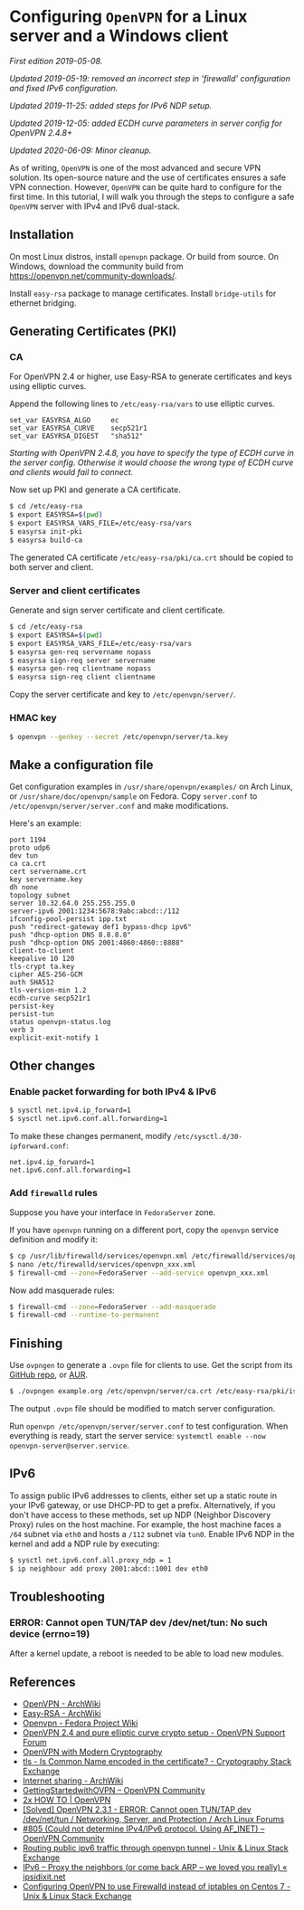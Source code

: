 # Configuring `OpenVPN` for a Linux server and a Windows client

*First edition 2019-05-08.*

*Updated 2019-05-19: removed an incorrect step in 'firewalld' configuration and fixed IPv6 configuration.*

*Updated 2019-11-25: added steps for IPv6 NDP setup.*

*Updated 2019-12-05: added ECDH curve parameters in server config for OpenVPN 2.4.8+*

*Updated 2020-06-09: Minor cleanup.*

As of writing, `OpenVPN` is one of the most advanced and secure VPN solution. Its open-source nature and the use of certificates ensures a safe VPN connection. However, `OpenVPN` can be quite hard to configure for the first time. In this tutorial, I will walk you through the steps to configure a safe `OpenVPN` server with IPv4 and IPv6 dual-stack.

## Installation
On most Linux distros, install `openvpn` package. Or build from source. On Windows, download the community build from <https://openvpn.net/community-downloads/>.

Install `easy-rsa` package to manage certificates. Install `bridge-utils` for ethernet bridging.

## Generating Certificates (PKI)

### CA
For OpenVPN 2.4 or higher, use Easy-RSA to generate certificates and keys using elliptic curves.

Append the following lines to `/etc/easy-rsa/vars` to use elliptic curves.
```
set_var EASYRSA_ALGO     ec
set_var EASYRSA_CURVE    secp521r1
set_var EASYRSA_DIGEST   "sha512"
```

*Starting with OpenVPN 2.4.8, you have to specify the type of ECDH curve in the server config. Otherwise it would choose the wrong type of ECDH curve and clients would fail to connect.*

Now set up PKI and generate a CA certificate.
```bash
$ cd /etc/easy-rsa
$ export EASYRSA=$(pwd)
$ export EASYRSA_VARS_FILE=/etc/easy-rsa/vars
$ easyrsa init-pki
$ easyrsa build-ca
```
The generated CA certificate `/etc/easy-rsa/pki/ca.crt` should be copied to both server and client.

### Server and client certificates
Generate and sign server certificate and client certificate.
```bash
$ cd /etc/easy-rsa
$ export EASYRSA=$(pwd)
$ export EASYRSA_VARS_FILE=/etc/easy-rsa/vars
$ easyrsa gen-req servername nopass
$ easyrsa sign-req server servername
$ easyrsa gen-req clientname nopass
$ easyrsa sign-req client clientname
```
Copy the server certificate and key to `/etc/openvpn/server/`.
### HMAC key
```bash
$ openvpn --genkey --secret /etc/openvpn/server/ta.key
```

## Make a configuration file
Get configuration examples in `/usr/share/openvpn/examples/` on Arch Linux, or `/usr/share/doc/openvpn/sample` on Fedora. Copy `server.conf` to `/etc/openvpn/server/server.conf` and make modifications.

Here's an example:
```
port 1194
proto udp6
dev tun
ca ca.crt
cert servername.crt
key servername.key
dh none
topology subnet
server 10.32.64.0 255.255.255.0
server-ipv6 2001:1234:5678:9abc:abcd::/112
ifconfig-pool-persist ipp.txt
push "redirect-gateway def1 bypass-dhcp ipv6"
push "dhcp-option DNS 8.8.8.8"
push "dhcp-option DNS 2001:4860:4860::8888"
client-to-client
keepalive 10 120
tls-crypt ta.key
cipher AES-256-GCM
auth SHA512
tls-version-min 1.2
ecdh-curve secp521r1
persist-key
persist-tun
status openvpn-status.log
verb 3
explicit-exit-notify 1
```

## Other changes
### Enable packet forwarding for both IPv4 & IPv6
```bash
$ sysctl net.ipv4.ip_forward=1
$ sysctl net.ipv6.conf.all.forwarding=1
```
To make these changes permanent, modify `/etc/sysctl.d/30-ipforward.conf`:
```
net.ipv4.ip_forward=1
net.ipv6.conf.all.forwarding=1
```

### Add `firewalld` rules
Suppose you have your interface in `FedoraServer` zone.

If you have `openvpn` running on a different port, copy the `openvpn` service definition and modify it:
```bash
$ cp /usr/lib/firewalld/services/openvpn.xml /etc/firewalld/services/openvpn_xxx.xml
$ nano /etc/firewalld/services/openvpn_xxx.xml
$ firewall-cmd --zone=FedoraServer --add-service openvpn_xxx.xml
```

Now add masquerade rules:
```bash
$ firewall-cmd --zone=FedoraServer --add-masquerade
$ firewall-cmd --runtime-to-permanent
```
## Finishing
Use `ovpngen` to generate a `.ovpn` file for clients to use. Get the script from its [GitHub repo](https://github.com/graysky2/ovpngen), or [AUR](https://aur.archlinux.org/packages/ovpngen/).
```bash
$ ./ovpngen example.org /etc/openvpn/server/ca.crt /etc/easy-rsa/pki/issued/client1.crt /etc/easy-rsa/pki/private/client1.key /etc/openvpn/server/ta.key 1194 udp > foo.ovpn
```
The output `.ovpn` file should be modified to match server configuration.

Run `openvpn /etc/openvpn/server/server.conf` to test configuration. When everything is ready, start the server service: `systemctl enable --now openvpn-server@server.service`.

## IPv6
To assign public IPv6 addresses to clients, either set up a static route in your IPv6 gateway, or use DHCP-PD to get a prefix. Alternatively, if you don't have access to these methods, set up NDP (Neighbor Discovery Proxy) rules on the host machine. For example, the host machine faces a `/64` subnet via `eth0` and hosts a `/112` subnet via `tun0`. Enable IPv6 NDP in the kernel and add a NDP rule by executing:

```bash
$ sysctl net.ipv6.conf.all.proxy_ndp = 1
$ ip neighbour add proxy 2001:abcd::1001 dev eth0
```

## Troubleshooting
### ERROR: Cannot open TUN/TAP dev /dev/net/tun: No such device (errno=19)
After a kernel update, a reboot is needed to be able to load new modules.

## References
* [OpenVPN - ArchWiki](https://wiki.archlinux.org/index.php/OpenVPN)
* [Easy-RSA - ArchWiki](https://wiki.archlinux.org/index.php/Easy-RSA)
* [Openvpn - Fedora Project Wiki](https://fedoraproject.org/wiki/Openvpn)
* [OpenVPN 2.4 and pure elliptic curve crypto setup - OpenVPN Support Forum](https://forums.openvpn.net/viewtopic.php?f=4&t=23227)
* [OpenVPN with Modern Cryptography](https://www.maths.tcd.ie/~fionn/misc/ec_vpn.php)
* [tls - Is Common Name encoded in the certificate? - Cryptography Stack Exchange](https://crypto.stackexchange.com/questions/1836/is-common-name-encoded-in-the-certificate)
* [Internet sharing - ArchWiki](https://wiki.archlinux.org/index.php/Internet_sharing#Enable_packet_forwarding)
* [GettingStartedwithOVPN – OpenVPN Community](https://community.openvpn.net/openvpn/wiki/GettingStartedwithOVPN)
* [2x HOW TO | OpenVPN](https://openvpn.net/community-resources/how-to/)
* [[Solved] OpenVPN 2.3.1 - ERROR: Cannot open TUN/TAP dev /dev/net/tun / Networking, Server, and Protection / Arch Linux Forums](https://bbs.archlinux.org/viewtopic.php?id=163377)
* [#805 (Could not determine IPv4/IPv6 protocol. Using AF_INET) – OpenVPN Community](https://community.openvpn.net/openvpn/ticket/805#no1)
* [Routing public ipv6 traffic through openvpn tunnel - Unix & Linux Stack Exchange](https://unix.stackexchange.com/questions/136211/routing-public-ipv6-traffic-through-openvpn-tunnel)
* [IPv6 – Proxy the neighbors (or come back ARP – we loved you really) « ipsidixit.net](http://www.ipsidixit.net/2010/03/24/239/)
* [Configuring OpenVPN to use Firewalld instead of iptables on Centos 7 - Unix & Linux Stack Exchange](https://unix.stackexchange.com/questions/149144/configuring-openvpn-to-use-firewalld-instead-of-iptables-on-centos-7)